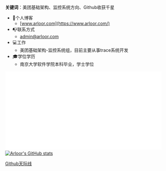 **关键词**：美团基础架构、监控系统方向、Github收获千星

- :book:个人博客
  - [www.arloor.com](https://www.arloor.com/)
- :mailbox_with_no_mail:联系方式
  - admin@arloor.com
- :computer:工作
  - 美团基础架构-监控系统组，目前主要从事trace系统开发
- :mortar_board:学位学历
  - 南京大学软件学院本科毕业，学士学位 

![Metrics](/github-metrics.svg)
[![Arloor's GitHub stats](https://github-readme-stats.vercel.app/api?username=arloor)](https://github.com/anuraghazra/github-readme-stats)

[Github天际线](https://skyline.github.com/arloor/2022?annotation0=2022-04-25,2022-04-25,%E5%B7%A5%E4%BD%9C%E9%87%8F%E4%B8%8D%E9%A5%B1%E5%92%8C%EF%BC%81%F0%9F%98%81)
